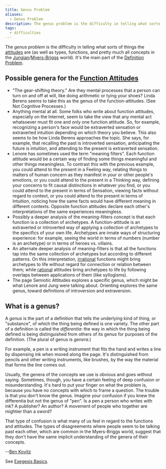 ```yaml
---
title: Genus Problem
aliases:
  - Genus Problem
description: The genus problem is the difficulty in telling what sorts of things the are (as well as types, functions, and pretty much all concepts in the Jungian/Myers-Briggs world)
tags:
  - difficulties
---
```


The _genus problem_ is the difficulty in telling what sorts of things the [attitudes](/wiki/fundamentals/function-attitude) are (as well as types, functions, and pretty much all concepts in the [Jungian](/wiki/people-and-systems/carl-jung)/[Myers-Briggs](/wiki/people-and-systems/myers-briggs) world). It's the main part of the [Definition Problem](/wiki/our-difficulties/definition-problem).

## Possible genera for the [Function Attitudes](/wiki/fundamentals/function-attitude)

- "The gear-shifting theory." Are they mental processes that a person can turn on and off at will, like doing arithmetic or tying your shoes? Linda Berens seems to take this as the genus of the function-attitudes. (See Not Cognitive Processes.)
- Anything mental at all. Some folks who write about function attitudes, especially on the Internet, seem to take the view that any mental act whatsoever must fit one and only one function attitude. So, for example, recognizing a person's face would be extraverted sensation or extraverted intuition depending on which theory you believe. This also seems to be how Linda Berens approaches the topic. She says, for example, that recalling the past is introverted sensation, anticipating the future is intuition, and attending to the present is extraverted sensation.
- Lenore has sometimes used the term "meaning filters". Each function attitude would be a certain way of finding some things meaningful and other things meaningless. To contrast this with the previous example, you could attend to the present in a Feeling way, relating things to matters of human concern as they manifest in your or other people's emotions, or you could attend to the present in a Thinking way, defining your concerns to fit causal distinctions in whatever you find, or you could attend to the present in terms of Sensation, viewing facts without regard to context, or you could attend to the present in terms of Intuition, noticing how the same facts would have different meaning in different contexts. Opposite function attitudes declare each other's interpretations of the same experiences meaningless.
- Possibly a deeper analysis of the meaning-filters concept is that each function is a collection of archetypes. A function-attitude is an extraverted or introverted way of applying a collection of archetypes to the specifics of your own life. Archetypes are innate ways of structuring experience: for example, seeing the world in terms of numbers (number is an archetype) or in terms of heroes vs. villains.
- An alternate deeper analysis of meaning-filters is that all the functions tap into the same collection of archetypes but according to different patterns. On this interpretation, [irrational](/wiki/our-difficulties/terms-with-nonobvious-meanings) functions might bring archetypes to life without regard for connection or relation between them; while [rational](/wiki/our-difficulties/terms-with-nonobvious-meanings) attitudes bring archetypes to life by following overlaps between applications of them (like syllogisms).
- The page Semiotic Attitudes explores a specific genus, which might be what Lenore and Jung were talking about. Orienting explores the same genus, toward definitions of introversion and extraversion.

## What is a genus?

A _genus_ is the part of a definition that tells the underlying kind of thing, or "substance", of which the thing being defined is one variety. The other part of a definition is called the _differentia:_ the way in which the thing being defined is being distinguished from others of its genus for purposes of the definition. (The plural of genus is _genera_.)

For example, a pen is a writing instrument that fits the hand and writes a line by dispensing ink when moved along the page. It's distinguished from pencils and other writing instruments, like brushes, by the way the material that forms the line comes out.

Usually, the genera of the concepts we use is obvious and goes without saying. Sometimes, though, you have a certain feeling of deep confusion or misunderstanding. It's hard to put your finger on what the problem is, because you have no concepts with which to frame a question. The trouble is that you don't know the genus. Imagine your confusion if you knew the differentia but not the genus of "pen". Is a pen a person who writes with ink? A publisher? An author? A movement of people who together are mightier than a sword?

That type of confusion is what many of us feel in regard to the functions and attitudes. The types of disagreements where people seem to be talking past each other, which are common in the Myers-Briggs world, suggest that they don't have the same implicit understanding of the genera of their concepts.

\--[Ben Kovitz](https://web.archive.org/web/20061024073900/http://greenlightwiki.com/lenore-exegesis/Ben_Kovitz)

See [Exegesis Basics](/wiki/fundamentals/exegesis#Exegesis_Basics).
